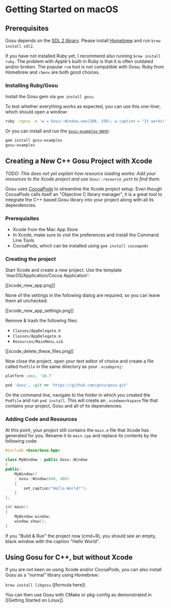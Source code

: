 # Getting Started on macOS

## Prerequisites

Gosu depends on the [SDL 2 library](http://www.libsdl.org/). Please install [Homebrew](http://brew.sh) and run `brew install sdl2`.

If you have not installed Ruby yet, I recommend also running `brew install ruby`. The problem with Apple's built-in Ruby is that it is often outdated and/or broken. The popular `rvm` tool is not compatible with Gosu. Ruby from Homebrew and `rbenv` are both good choices.

### Installing Ruby/Gosu

Install the Gosu gem via `gem install gosu`.

To test whether everything works as expected, you can use this one-liner, which should open a window:

```bash
ruby -rgosu -e 'w = Gosu::Window.new(200, 150); w.caption = "It works!"; w.show'
```

Or you can install and run the [`gosu-examples` gem](https://github.com/gosu/gosu-examples):

```bash
gem install gosu-examples
gosu-examples
```

## Creating a New C++ Gosu Project with Xcode

*TODO: This does not yet explain how resource loading works: Add your resources to the Xcode project and use `Gosu::resource_path` to find them.*

Gosu uses [CocoaPods](http://cocoapods.org/) to streamline the Xcode project setup. Even though CocoaPods calls itself an "Objective C library manager", it is a great tool to integrate the C++ based Gosu library into your project along with all its dependencies.

### Prerequisites

* Xcode from the Mac App Store
* In Xcode, make sure to visit the preferences and install the Command Line Tools
* CocoaPods, which can be installed using `gem install cocoapods`

### Creating the project

Start Xcode and create a new project. Use the template 'macOS/Application/Cocoa Application':

[[xcode_new_app.png]]

None of the settings in the following dialog are required, so you can leave them all unchecked:

[[xcode_new_app_settings.png]]

Remove & trash the following files:

* `Classes/AppDelegate.h`
* `Classes/AppDelegate.m`
* `Resources/MainMenu.xib`

[[xcode_delete_these_files.png]]

Now close the project, open your text editor of choice and create a file called `Podfile` in the same directory as your `.xcodeproj`:

```ruby
platform :osx, '10.7'

pod 'Gosu', :git => 'https://github.com/gosu/gosu.git'
```

On the command line, navigate to the folder in which you created the `Podfile` and run `pod install`. This will create an `.xcodeworkspace` file that contains your project, Gosu and all of its dependencies.

### Adding Code and Resources

At this point, your project still contains the `main.m` file that Xcode has generated for you. Rename it to `main.cpp` and replace its contents by the following code:

```cpp
#include <Gosu/Gosu.hpp>

class MyWindow : public Gosu::Window
{
public:
    MyWindow()
    : Gosu::Window(640, 480)
    {
        set_caption("Hello World!");
    }
};

int main()
{
    MyWindow window;
    window.show();
}
```

If you "Build & Run" the project now (cmd+R), you should see an empty, black window with the caption "Hello World".

## Using Gosu for C++, but without Xcode

If you are not keen on using Xcode and/or CocoaPods, you can also install Gosu as a "normal" library using Homebrew:

`brew install libgosu` ([formula here])

You can then use Gosu with CMake or pkg-config as demonstrated in [[Getting Started on Linux]].